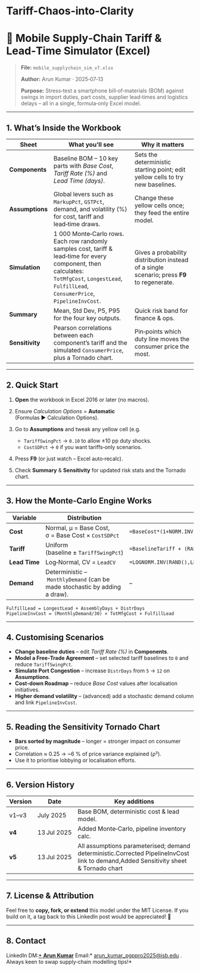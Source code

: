 # Tariff-Chaos-into-Clarity

# 📄 Mobile Supply‑Chain Tariff & Lead‑Time Simulator (Excel)

> **File:** `mobile_supplychain_sim_v7.xlsx`
>
> **Author:** Arun Kumar · 2025‑07‑13
>
> **Purpose:** Stress‑test a smartphone bill‑of‑materials (BOM) against swings in import duties, part costs, supplier lead‑times and logistics delays – all in a single, formula‑only Excel model.

---

## 1. What’s Inside the Workbook

| Sheet           | What you’ll see                                                                                                                                                                                      | Why it matters                                                                             |
| --------------- | ---------------------------------------------------------------------------------------------------------------------------------------------------------------------------------------------------- | ------------------------------------------------------------------------------------------ |
| **Components**  | Baseline BOM – 10 key parts with *Base Cost*, *Tariff Rate (%)* and *Lead Time (days)*.                                                                                                              | Sets the deterministic starting point; edit yellow cells to try new baselines.             |
| **Assumptions** | Global levers such as `MarkupPct`, `GSTPct`, demand, and volatility (%) for cost, tariff and lead‑time draws.                                                                                        | Change these yellow cells once; they feed the entire model.                                |
| **Simulation**  | 1 000 Monte‑Carlo rows. Each row randomly samples cost, tariff & lead‑time for every component, then calculates:<br> `TotMfgCost`, `LongestLead`, `FulfillLead`, `ConsumerPrice`, `PipelineInvCost`. | Gives a probability distribution instead of a single scenario; press **F9** to regenerate. |
| **Summary**     | Mean, Std Dev, P5, P95 for the four key outputs.                                                                                                                                                     | Quick risk band for finance & ops.                                                         |
| **Sensitivity** | Pearson correlations between each component’s tariff and the simulated `ConsumerPrice`, plus a Tornado chart.                                                                                        | Pin‑points which duty line moves the consumer price the most.                              |

---

## 2. Quick Start

1. **Open** the workbook in Excel 2016 or later (no macros).
2. Ensure *Calculation Options* = **Automatic** (Formulas ▶ Calculation Options).
3. Go to **Assumptions** and tweak any yellow cell (e.g.

   * `TariffSwingPct` → `0.10` to allow ±10 pp duty shocks.
   * `CostSDPct` → `0` if you want tariffs‑only scenarios.
4. Press **F9** (or just watch – Excel auto‑recalc).
5. Check **Summary** & **Sensitivity** for updated risk stats and the Tornado chart.

---

## 3. How the Monte‑Carlo Engine Works

| Variable      | Distribution                                                               | Excel formula snippet                                                       |
| ------------- | -------------------------------------------------------------------------- | --------------------------------------------------------------------------- |
| **Cost**      | Normal, μ = Base Cost, σ = Base Cost × `CostSDPct`                         | `=BaseCost*(1+NORM.INV(RAND(),0,CostSDPct))`                                |
| **Tariff**    | Uniform (baseline ± `TariffSwingPct`)                                      | `=BaselineTariff + (RAND()*2-1)*TariffSwingPct`                             |
| **Lead Time** | Log‑Normal, CV = `LeadCV`                                                  | `=LOGNORM.INV(RAND(),LN(BaseLead)-0.5*LN(1+LeadCV^2),SQRT(LN(1+LeadCV^2)))` |
| **Demand**    | Deterministic – `MonthlyDemand` (can be made stochastic by adding a draw). | –                                                                           |

`FulfillLead = LongestLead + AssemblyDays + DistrDays`
`PipelineInvCost = (MonthlyDemand/30) × TotMfgCost × FulfillLead`

---

## 4. Customising Scenarios

* **Change baseline duties** – edit *Tariff Rate (%)* in **Components**.
* **Model a Free‑Trade Agreement** – set selected tariff baselines to `0` and reduce `TariffSwingPct`.
* **Simulate Port Congestion** – increase `DistrDays` from `5` → `12` on **Assumptions**.
* **Cost‑down Roadmap** – reduce *Base Cost* values after localisation initiatives.
* **Higher demand volatility** – (advanced) add a stochastic demand column and link `PipelineInvCost`.

---

## 5. Reading the Sensitivity Tornado Chart

* **Bars sorted by magnitude** – longer = stronger impact on consumer price.
* Correlation ≈ 0.25 → \~6 % of price variance explained (ρ²).
* Use it to prioritise lobbying or localisation efforts.

---

## 6. Version History

| Version | Date        | Key additions                                        |
| ------- | ----------- | ---------------------------------------------------- |
| v1–v3   | July 2025   | Base BOM, deterministic cost & lead model.           |
| **v4**  | 13 Jul 2025 | Added Monte‑Carlo, pipeline inventory calc.          |
| **v5**  | 13 Jul 2025 | All assumptions parameterised; demand deterministic.Corrected PipelineInvCost link to demand,Added Sensitivity sheet & Tornado chart |

---

## 7. License & Attribution

Feel free to **copy, fork, or extend** this model under the MIT License.
If you build on it, a tag back to this LinkedIn post would be appreciated! 🙏

---

## 8. Contact

LinkedIn DM:[* **Arun Kumar**](https://www.linkedin.com/in/arun-k-768b5b28/)
Email:* arun_kumar_pgppro2025@isb.edu .
Always keen to swap supply‑chain modelling tips!*
